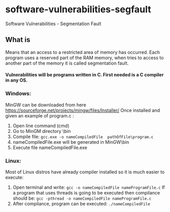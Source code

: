 # software-vulnerabilities-segfault
Software Vulnerabilities - Segmentation Fault

## What is
Means that an access to a restricted area of memory has occurred. Each program uses a reserved part of the RAM memory, when tries to access to another part of the memory it is called segmentation fault.

#### Vulnerabilities will be programs written in C. First needed is a C compiler in any OS.
### Windows:
MinGW can be downloaded from here https://sourceforge.net/projects/mingw/files/Installer/
Once installed and given an example of program.c :
1.	Open line command (cmd)
2.	Go to MinGM directory \bin
3.	Compile file: ``` gcc.exe -o nameCompiledFile  pathOfFile\program.c ```
4.	nameCompiledFile.exe will be generated in MinGW\bin
5.	Execute file nameCompiledFile.exe

### Linux:
Most of Linux distros have already compiler installed so it is much easier to execute:
1.	Open terminal and write: ``` gcc -o nameCompiledFile nameProgramFile.c ```
If a program that uses threads is going to be executed then compilance should be:
``` gcc -pthread -o nameCompiledFile nameProgramFile.c ```
2.	After compilance, program can be executed:
``` ./nameCompiledFile ```

